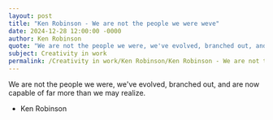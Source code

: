 ```yaml
---
layout: post
title: "Ken Robinson - We are not the people we were weve"
date: 2024-12-28 12:00:00 -0000
author: Ken Robinson
quote: "We are not the people we were, we've evolved, branched out, and are now capable of far more than we may realize."
subject: Creativity in work
permalink: /Creativity in work/Ken Robinson/Ken Robinson - We are not the people we were weve
---
```


We are not the people we were, we've evolved, branched out, and are now capable of far more than we may realize.

- Ken Robinson
